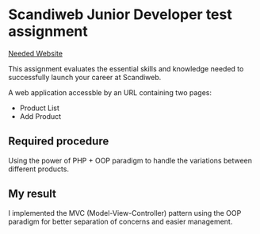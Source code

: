 # Scandiweb Junior Developer test assignment

[Needed Website](http://scandiweb-test-mohamedali.web1337.net/)

This assignment evaluates the essential skills and knowledge needed to successfully launch your career at Scandiweb.

A web application accessble by an URL containing two pages:

- Product List
- Add Product

## Required procedure
Using the power of PHP + OOP paradigm to handle the variations between different products.

## My result
I implemented the MVC (Model-View-Controller) pattern using the OOP paradigm for better separation of concerns and easier management.
